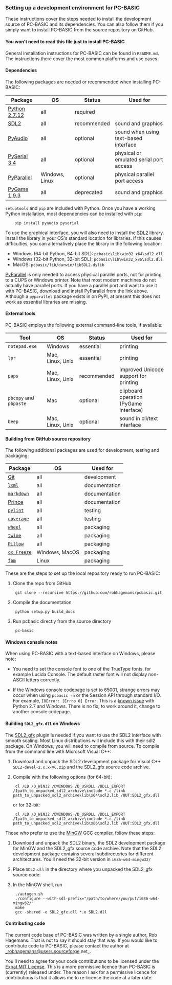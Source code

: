 

### Setting up a development environment for PC-BASIC
These instructions cover the steps needed to install the development source of PC-BASIC and its dependencies. You can also follow them if you simply want to install PC-BASIC from the source repository on GitHub.

#### You won't need to read this file just to install PC-BASIC ####
General installation instructions for PC-BASIC can be found in `README.md`.
The instructions there cover the most common platforms and use cases.


#### Dependencies ####
The following packages are needed or recommended when installing PC-BASIC:

| Package                                                                       | OS                 | Status       | Used for
|-------------------------------------------------------------------------------|--------------------|--------------|----------------------------------------
| [Python 2.7.12](https://www.python.org/downloads/release/python-2712/)        | all                | required     |
| [SDL2](https://www.libsdl.org/download-2.0.php)                               | all                | recommended  | sound and graphics
| [PyAudio](http://people.csail.mit.edu/hubert/pyaudio/)                        | all                | optional     | sound when using text-based interface
| [PySerial 3.4](https://github.com/pyserial/pyserial)                          | all                | optional     | physical or emulated serial port access
| [PyParallel](https://github.com/pyserial/pyparallel)                          | Windows, Linux     | optional     | physical parallel port access
| [PyGame 1.9.3](http://www.pygame.org)                                         | all                | deprecated   | sound and graphics


`setuptools` and `pip` are included with Python.
Once you have a working Python installation, most dependencies can be installed with `pip`:

        pip install pyaudio pyserial

To use the graphical interface, you will also need to install the [SDL2](https://www.libsdl.org/download-2.0.php) library.
Install the library in your OS's standard location for libraries.
If this causes difficulties, you can alternatively place the library in the following location:

- Windows (64-bit Python, 64-bit SDL): `pcbasic\lib\win32_x64\sdl2.dll`  
- Windows (32-bit Python, 32-bit SDL): `pcbasic\lib\win32_x86\sdl2.dll`  
- MacOS: `pcbasic/lib/darwin/libSDL2.dylib`  

[PyParallel](https://sourceforge.net/projects/pyserial/files/pyparallel/0.2/)
is only needed to access physical parallel ports, not for printing to a CUPS or Windows printer.
Note that most modern machines do not actually have parallel ports. If you have a parallel port and want to use it with PC-BASIC,
download and install PyParallel from the link above. Although a `pyparallel` package exists in on PyPI, at present this does not work
as essential libraries are missing.


#### External tools ####
PC-BASIC employs the following external command-line tools, if available:

| Tool                                      | OS                | Status      | Used for
|-------------------------------------------|-------------------|-------------|---------------------------------
| `notepad.exe`                             | Windows           | essential   | printing
| `lpr`                                     | Mac, Linux, Unix  | essential   | printing
| `paps`                                    | Mac, Linux, Unix  | recommended | improved Unicode support for printing
| `pbcopy`  and  `pbpaste`                  | Mac               | optional    | clipboard operation (PyGame interface)
| `beep`                                    | Mac, Linux, Unix  | optional    | sound in cli/text interface


#### Building from GitHub source repository ####
The following additional packages are used for development, testing and packaging:

| Package                                                                                                        | OS                | Used for
|----------------------------------------------------------------------------------------------------------------|-------------------|-----------------
| [Git](https://git-scm.com/)                                                                                    | all               | development
| [`lxml`](https://pypi.python.org/pypi/lxml/3.4.3)                                                              | all               | documentation
| [`markdown`](https://pypi.python.org/pypi/Markdown)                                                            | all               | documentation
| [Prince](https://www.princexml.com/download/)                                                                  | all               | documentation
| [`pylint`](https://pypi.python.org/pypi/pylint/1.7.6)                                                          | all               | testing
| [`coverage`](https://pypi.python.org/pypi/coverage)                                                            | all               | testing
| [`wheel`](https://pypi.python.org/pypi/wheel)                                                                  | all               | packaging
| [`twine`](https://pypi.python.org/pypi/twine)                                                                  | all               | packaging
| [`Pillow`](https://python-pillow.org/)                                                                         | all               | packaging
| [`cx_Freeze`](https://pypi.org/project/cx_Freeze/)                                                             | Windows, MacOS    | packaging
| [`fpm`](https://github.com/jordansissel/fpm)                                                                   | Linux             | packaging


These are the steps to set up the local repository ready to run PC-BASIC:

1. Clone the repo from GitHub

        git clone --recursive https://github.com/robhagemans/pcbasic.git

2. Compile the documentation

        python setup.py build_docs

3. Run pcbasic directly from the source directory

        pc-basic


#### Windows console notes ####
When using PC-BASIC with a text-based interface on Windows, please note:
- You need to set the console font to one of the TrueType fonts, for example Lucida Console.
  The default raster font will not display non-ASCII letters correctly.

- If the Windows console codepage is set to 65001, strange errors may occur when using `pcbasic -n` or the
  Session API through standard I/O. For example, `IOError: [Errno 0] Error`.
  This is a [known issue](https://bugs.python.org/issue1602) with
  Python 2.7 and Windows. There is no fix; to work around it, change to another console codepage.


#### Building `SDL2_gfx.dll` on Windows ###
The [SDL2_gfx](http://www.ferzkopp.net/wordpress/2016/01/02/sdl_gfx-sdl2_gfx/) plugin is needed if
you want to use the SDL2 interface with smooth scaling. Most Linux distributions will include this with their sdl2 package.
On Windows, you will need to compile from source. To compile from the command line with Microsoft Visual C++:

1. Download and unpack the SDL2 development package for Visual C++ `SDL2-devel-2.x.x-VC.zip` and the SDL2_gfx source code archive.

2. Compile with the following options (for 64-bit):

        cl /LD /D_WIN32 /DWINDOWS /D_USRDLL /DDLL_EXPORT /Ipath_to_unpacked_sdl2_archive\include *.c /link path_to_unpacked_sdl2_archive\lib\x64\sdl2.lib /OUT:SDL2_gfx.dll

   or for 32-bit:

        cl /LD /D_WIN32 /DWINDOWS /D_USRDLL /DDLL_EXPORT /Ipath_to_unpacked_sdl2_archive\include *.c /link path_to_unpacked_sdl2_archive\lib\x86\sdl2.lib /OUT:SDL2_gfx.dll

Those who prefer to use the [MinGW](http://mingw.org/) GCC compiler, follow these steps:  

1. Download and unpack the SDL2 binary, the SDL2 development package for MinGW and the SDL2_gfx source code archive. Note that the SDL2 development package contains several subdirectories for different architectures. You'll need the 32-bit version in `i686-w64-mingw32/`  

2. Place `SDL2.dll` in the directory where you unpacked the SDL2_gfx source code.  

3. In the MinGW shell, run  

        ./autogen.sh
        ./configure --with-sdl-prefix="/path/to/where/you/put/i686-w64-mingw32/"
        make
        gcc -shared -o SDL2_gfx.dll *.o SDL2.dll


#### Contributing code ####

The current code base of PC-BASIC was written by a single author, Rob Hagemans.
That is not to say it should stay that way. If you would like to contribute
code to PC-BASIC, please contact the author at _robhagemans@users.sourceforge.net_.

You'll need to agree for your code contributions to be licensed under the [Expat MIT License](https://opensource.org/licenses/MIT).
This is a more permissive licence than PC-BASIC is (currently) released under. The reason I ask for
a permissive licence for contributions is that it allows me to re-license the code at a later date.
